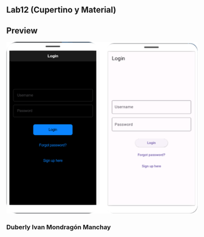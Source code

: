 ## Lab12 (Cupertino y Material)
## Preview
<img src="public/preview.png"/>

### Duberly Ivan Mondragón Manchay
